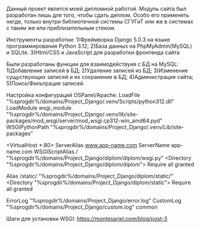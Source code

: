 Данный проект явлется моей дипломной работой. Модуль сайта был разработан лишь для того, чтобы сдать диплом. Особо его применять негде, только внутри библиотечной системы СГУГиТ или же в системах с таким же или приблизительным стеком.

Инструменты разработки:
1)Фреймворка Django 5.0.3 на языке программирования Python 3.12;
2)База данных на PhpMyAdmin(MySQL) и SQLite.
3)Html/CSS и JavaScript для разработки фронтенда сайта

Были разработаны функции для взаимодействуия с БД на MySQL:
1)Добавление записей в БД;
2)Удаление записей из БД;
3)Изменение сущуствующих записей и их сохранение в БД;
4)Администрация сайта;
5)Поиск/Фильтрация записей.

Настройка конфигураций OSPanel/Apache:
LoadFile "%sprogdir%/domains/Project_Django/.venv/Scripts/python312.dll"
LoadModule wsgi_module "%sprogdir%/domains/Project_Django/.venv/lib/site-packages/mod_wsgi/server/mod_wsgi.cp312-win_amd64.pyd"
WSGIPythonPath "%sprogdir%/domains/Project_Django/.venv/Lib/site-packages"

<VirtualHost *:80>
ServerAlias www.app-name.com
ServerName app-name.com
WSGIScriptAlias / "%sprogdir%/domains/Project_Django/diplom/diplom/wsgi.py"
  <Directory "%sprogdir%/domains/Project_Django/diplom/diplom">
    <Files wsgi.py>
      Require all granted
    </Files>
  </Directory>

Alias /static/ "%sprogdir%/domains/Project_Django/diplom/static/"
  <Directory "%sprogdir%/domains/Project_Django/diplom/static">
    Require all granted
  </Directory>

ErrorLog "%sprogdir%/domains/Project_Django/error.log"
CustomLog "%sprogdir%/domains/Project_Django/custom.log" common
</VirtualHost>

Шаги для установки WSGI:
https://montesariel.com/blog/post-3
